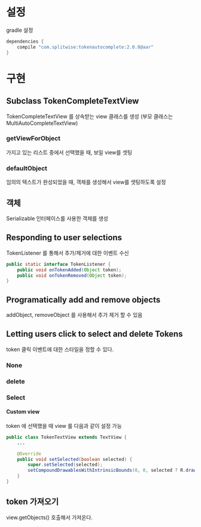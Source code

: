 # 설정
gradle 설정
```gradle
dependencies {
    compile "com.splitwise:tokenautocomplete:2.0.8@aar"
}
```
# 구현
## Subclass TokenCompleteTextView
TokenCompleteTextView 를 상속받는 view 클래스를 생성 (부모 클래스는 MultiAutoCompleteTextView)
### getViewForObject
가지고 있는 리스트 중에서 선택했을 때, 보일 view를 셋팅
### defaultObject
임의의 텍스트가 완성되었을 때, 객체를 생성해서 view를 셋팅하도록 설정
## 객체
Serializable 인터페이스를 사용한 객체를 생성
## Responding to user selections
TokenListener 를 통해서 추가/제거에 대한 이벤트 수신
```java
public static interface TokenListener {
    public void onTokenAdded(Object token);
    public void onTokenRemoved(Object token);
}
```
## Programatically add and remove objects
addObject, removeObject 를 사용해서 추가 제거 할 수 있음
## Letting users click to select and delete Tokens
token 클릭 이벤트에 대한 스타일을 정할 수 있다.
### None
### delete
### Select
#### Custom view
token 에 선택했을 때 view 를 다음과 같이 설정 가능
```java
public class TokenTextView extends TextView {
    ...

    @Override
    public void setSelected(boolean selected) {
        super.setSelected(selected);
        setCompoundDrawablesWithIntrinsicBounds(0, 0, selected ? R.drawable.close_x : 0, 0);
    }
}
```
## token 가져오기
view.getObjects() 호출해서 가져온다.
